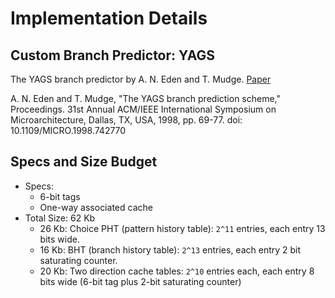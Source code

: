# Implementation Details

## Custom Branch Predictor: YAGS

The YAGS branch predictor by A. N. Eden and T. Mudge. 
[Paper](https://people.eecs.berkeley.edu/~kubitron/courses/cs252-F99/handouts/papers/mudge_yags.pdf)

A. N. Eden and T. Mudge, "The YAGS branch prediction scheme," Proceedings. 31st Annual ACM/IEEE International Symposium on Microarchitecture, Dallas, TX, USA, 1998, pp. 69-77. doi: 10.1109/MICRO.1998.742770

## Specs and Size Budget

- Specs:
    - 6-bit tags
    - One-way associated cache
- Total Size: 62 Kb
    - 26 Kb: Choice PHT (pattern history table): `2^11` entries, each entry 13 bits wide.
    - 16 Kb: BHT (branch history table): `2^13` entries, each entry 2 bit saturating counter.
    - 20 Kb: Two direction cache tables: `2^10` entries each, each entry 8 bits wide (6-bit tag plus 2-bit saturating counter)